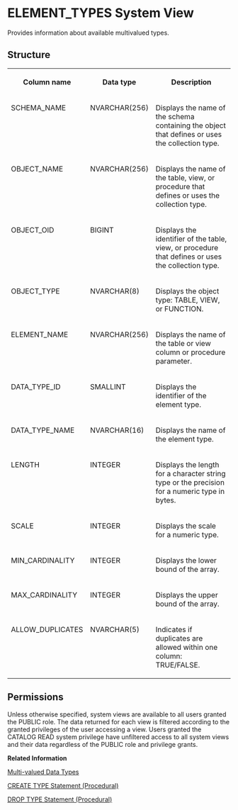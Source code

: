 <!-- loiof3e5708b6f5b1014a1289f6ed0d907b6 -->

# ELEMENT\_TYPES System View

Provides information about available multivalued types.



<a name="loiof3e5708b6f5b1014a1289f6ed0d907b6___e_l_e_m_e_n_t__t_y_p_e_s_1struct_ELEMENT_TYPES"/>

## Structure


<table>
<tr>
<th valign="top">

Column name

</th>
<th valign="top">

Data type

</th>
<th valign="top">

Description

</th>
</tr>
<tr>
<td valign="top">

SCHEMA\_NAME

</td>
<td valign="top">

NVARCHAR\(256\)

</td>
<td valign="top">

Displays the name of the schema containing the object that defines or uses the collection type.

</td>
</tr>
<tr>
<td valign="top">

OBJECT\_NAME

</td>
<td valign="top">

NVARCHAR\(256\)

</td>
<td valign="top">

Displays the name of the table, view, or procedure that defines or uses the collection type.

</td>
</tr>
<tr>
<td valign="top">

OBJECT\_OID

</td>
<td valign="top">

BIGINT

</td>
<td valign="top">

Displays the identifier of the table, view, or procedure that defines or uses the collection type.

</td>
</tr>
<tr>
<td valign="top">

OBJECT\_TYPE

</td>
<td valign="top">

NVARCHAR\(8\)

</td>
<td valign="top">

Displays the object type: TABLE, VIEW, or FUNCTION.

</td>
</tr>
<tr>
<td valign="top">

ELEMENT\_NAME

</td>
<td valign="top">

NVARCHAR\(256\)

</td>
<td valign="top">

Displays the name of the table or view column or procedure parameter.

</td>
</tr>
<tr>
<td valign="top">

DATA\_TYPE\_ID

</td>
<td valign="top">

SMALLINT

</td>
<td valign="top">

Displays the identifier of the element type.

</td>
</tr>
<tr>
<td valign="top">

DATA\_TYPE\_NAME

</td>
<td valign="top">

NVARCHAR\(16\)

</td>
<td valign="top">

Displays the name of the element type.

</td>
</tr>
<tr>
<td valign="top">

LENGTH

</td>
<td valign="top">

INTEGER

</td>
<td valign="top">

Displays the length for a character string type or the precision for a numeric type in bytes.

</td>
</tr>
<tr>
<td valign="top">

SCALE

</td>
<td valign="top">

INTEGER

</td>
<td valign="top">

Displays the scale for a numeric type.

</td>
</tr>
<tr>
<td valign="top">

MIN\_CARDINALITY

</td>
<td valign="top">

INTEGER

</td>
<td valign="top">

Displays the lower bound of the array.

</td>
</tr>
<tr>
<td valign="top">

MAX\_CARDINALITY

</td>
<td valign="top">

INTEGER

</td>
<td valign="top">

Displays the upper bound of the array.

</td>
</tr>
<tr>
<td valign="top">

ALLOW\_DUPLICATES

</td>
<td valign="top">

NVARCHAR\(5\)

</td>
<td valign="top">

Indicates if duplicates are allowed within one column: TRUE/FALSE.

</td>
</tr>
</table>



<a name="loiof3e5708b6f5b1014a1289f6ed0d907b6__section_c5t_mhr_bzb"/>

## Permissions

Unless otherwise specified, system views are available to all users granted the PUBLIC role. The data returned for each view is filtered according to the granted privileges of the user accessing a view. Users granted the CATALOG READ system privilege have unfiltered access to all system views and their data regardless of the PUBLIC role and privilege grants.

**Related Information**  


[Multi-valued Data Types](../../010-SQL-Reference/multi-valued-data-types-cae8b00.md "Multi-valued types are used to store collections of values sharing the same data type.")

[CREATE TYPE Statement \(Procedural\)](../../010-SQL-Reference/012-SQL-Statements/create-type-statement-procedural-20d5c1e.md "Creates a user-defined type")

[DROP TYPE Statement \(Procedural\)](../../010-SQL-Reference/012-SQL-Statements/drop-type-statement-procedural-20d83be.md "Removes a user-defined table type.")

